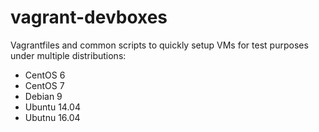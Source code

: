 # vagrant-devboxes

Vagrantfiles and common scripts to quickly setup VMs for test purposes under multiple distributions:

  - CentOS 6
  - CentOS 7
  - Debian 9
  - Ubuntu 14.04
  - Ubutnu 16.04
